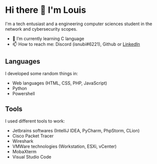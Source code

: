 # Hi there 👋 I'm Louis

I'm a tech entusiast and a engineering computer sciences student in the network and cybersecurity scopes.
- 🌱 I’m currently learning C language
- 📫 How to reach me: Discord (isnubi#6221), Github or [LinkedIn](https://www.linkedin.com/in/louis-gambart/)

## Languages

I developed some random things in:
* Web languages (HTML, CSS, PHP, JavaScript)
* Python
* Powershell

## Tools

I used different tools to work:
* Jetbrains softwares (IntelliJ IDEA, PyCharm, PhpStorm, CLion)
* Cisco Packet Tracer
* Wireshark
* VMWare technologies (Workstation, ESXi, vCenter)
* MobaXterm
* Visual Studio Code
